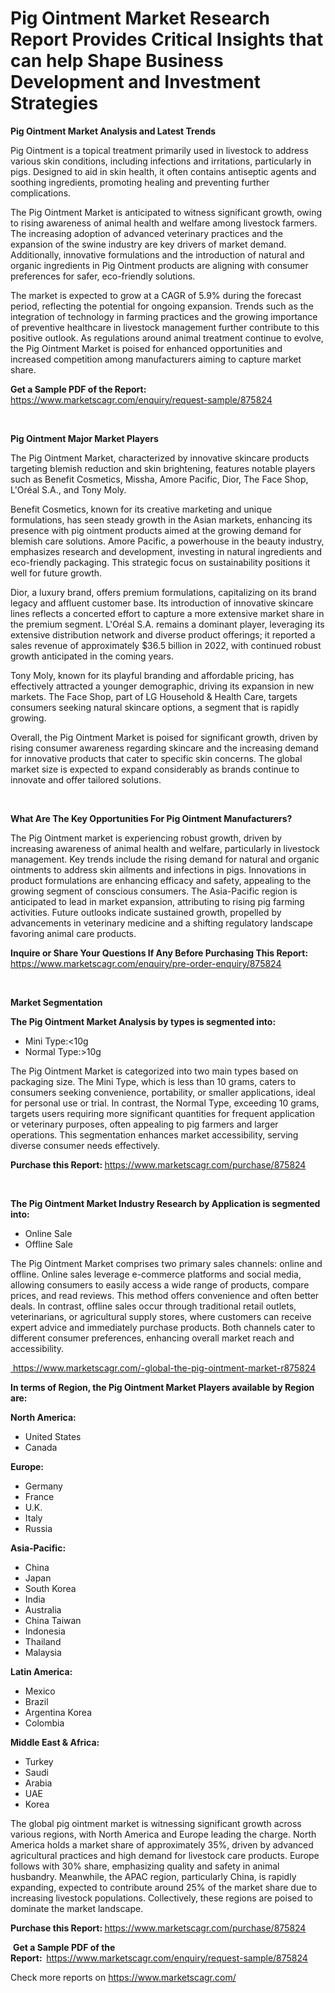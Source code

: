 <p><h1>Pig Ointment Market Research Report Provides Critical Insights that can help Shape Business Development and Investment Strategies</h1></p><p><strong>Pig Ointment Market Analysis and Latest Trends</strong></p>
<p><p>Pig Ointment is a topical treatment primarily used in livestock to address various skin conditions, including infections and irritations, particularly in pigs. Designed to aid in skin health, it often contains antiseptic agents and soothing ingredients, promoting healing and preventing further complications.</p><p>The Pig Ointment Market is anticipated to witness significant growth, owing to rising awareness of animal health and welfare among livestock farmers. The increasing adoption of advanced veterinary practices and the expansion of the swine industry are key drivers of market demand. Additionally, innovative formulations and the introduction of natural and organic ingredients in Pig Ointment products are aligning with consumer preferences for safer, eco-friendly solutions.</p><p>The market is expected to grow at a CAGR of 5.9% during the forecast period, reflecting the potential for ongoing expansion. Trends such as the integration of technology in farming practices and the growing importance of preventive healthcare in livestock management further contribute to this positive outlook. As regulations around animal treatment continue to evolve, the Pig Ointment Market is poised for enhanced opportunities and increased competition among manufacturers aiming to capture market share.</p></p>
<p><strong>Get a Sample PDF of the Report:&nbsp;</strong> <a href="https://www.marketscagr.com/enquiry/request-sample/875824?utm_campaign=3228&utm_medium=2&utm_source=Github&utm_content=ia&utm_term=21032025&utm_id=pig-ointment">https://www.marketscagr.com/enquiry/request-sample/875824</a></p>
<p>&nbsp;</p>
<p><strong>Pig Ointment Major Market Players</strong></p>
<p><p>The Pig Ointment Market, characterized by innovative skincare products targeting blemish reduction and skin brightening, features notable players such as Benefit Cosmetics, Missha, Amore Pacific, Dior, The Face Shop, L'Oréal S.A., and Tony Moly. </p><p>Benefit Cosmetics, known for its creative marketing and unique formulations, has seen steady growth in the Asian markets, enhancing its presence with pig ointment products aimed at the growing demand for blemish care solutions. Amore Pacific, a powerhouse in the beauty industry, emphasizes research and development, investing in natural ingredients and eco-friendly packaging. This strategic focus on sustainability positions it well for future growth.</p><p>Dior, a luxury brand, offers premium formulations, capitalizing on its brand legacy and affluent customer base. Its introduction of innovative skincare lines reflects a concerted effort to capture a more extensive market share in the premium segment. L'Oréal S.A. remains a dominant player, leveraging its extensive distribution network and diverse product offerings; it reported a sales revenue of approximately $36.5 billion in 2022, with continued robust growth anticipated in the coming years.</p><p>Tony Moly, known for its playful branding and affordable pricing, has effectively attracted a younger demographic, driving its expansion in new markets. The Face Shop, part of LG Household & Health Care, targets consumers seeking natural skincare options, a segment that is rapidly growing.</p><p>Overall, the Pig Ointment Market is poised for significant growth, driven by rising consumer awareness regarding skincare and the increasing demand for innovative products that cater to specific skin concerns. The global market size is expected to expand considerably as brands continue to innovate and offer tailored solutions.</p></p>
<p>&nbsp;</p>
<p><strong>What Are The Key Opportunities For Pig Ointment Manufacturers?</strong></p>
<p><p>The Pig Ointment market is experiencing robust growth, driven by increasing awareness of animal health and welfare, particularly in livestock management. Key trends include the rising demand for natural and organic ointments to address skin ailments and infections in pigs. Innovations in product formulations are enhancing efficacy and safety, appealing to the growing segment of conscious consumers. The Asia-Pacific region is anticipated to lead in market expansion, attributing to rising pig farming activities. Future outlooks indicate sustained growth, propelled by advancements in veterinary medicine and a shifting regulatory landscape favoring animal care products.</p></p>
<p><strong>Inquire or Share Your Questions If Any Before Purchasing This Report:</strong> <a href="https://www.marketscagr.com/enquiry/pre-order-enquiry/875824?utm_campaign=3228&utm_medium=2&utm_source=Github&utm_content=ia&utm_term=21032025&utm_id=pig-ointment">https://www.marketscagr.com/enquiry/pre-order-enquiry/875824</a></p>
<p>&nbsp;</p>
<p><strong>Market Segmentation</strong></p>
<p><strong>The Pig Ointment Market Analysis by types is segmented into:</strong></p>
<p><ul><li>Mini Type:<10g</li><li>Normal Type:>10g</li></ul></p>
<p><p>The Pig Ointment Market is categorized into two main types based on packaging size. The Mini Type, which is less than 10 grams, caters to consumers seeking convenience, portability, or smaller applications, ideal for personal use or trial. In contrast, the Normal Type, exceeding 10 grams, targets users requiring more significant quantities for frequent application or veterinary purposes, often appealing to pig farmers and larger operations. This segmentation enhances market accessibility, serving diverse consumer needs effectively.</p></p>
<p><strong>Purchase this Report:&nbsp;</strong><a href="https://www.marketscagr.com/purchase/875824?utm_campaign=3228&utm_medium=2&utm_source=Github&utm_content=ia&utm_term=21032025&utm_id=pig-ointment">https://www.marketscagr.com/purchase/875824</a></p>
<p>&nbsp;</p>
<p><strong>The Pig Ointment Market Industry Research by Application is segmented into:</strong></p>
<p><ul><li>Online Sale</li><li>Offline Sale</li></ul></p>
<p><p>The Pig Ointment Market comprises two primary sales channels: online and offline. Online sales leverage e-commerce platforms and social media, allowing consumers to easily access a wide range of products, compare prices, and read reviews. This method offers convenience and often better deals. In contrast, offline sales occur through traditional retail outlets, veterinarians, or agricultural supply stores, where customers can receive expert advice and immediately purchase products. Both channels cater to different consumer preferences, enhancing overall market reach and accessibility.</p></p>
<p><a href="https://www.marketscagr.com/-global-the-pig-ointment-market-r875824?utm_campaign=3228&utm_medium=2&utm_source=Github&utm_content=ia&utm_term=21032025&utm_id=pig-ointment">&nbsp;https://www.marketscagr.com/-global-the-pig-ointment-market-r875824</a></p>
<p><strong>In terms of Region, the Pig Ointment Market Players available by Region are:</strong></p>
<p>
    <p> <strong> North America: </strong>
        <ul>
            <li>United States</li>
            <li>Canada</li>
        </ul>
        </p> 
    <p> <strong> Europe: </strong>
        <ul>
            <li>Germany</li>
            <li>France</li>
            <li>U.K.</li>
            <li>Italy</li>
            <li>Russia</li>
        </ul>
        </p> 
    <p> <strong> Asia-Pacific: </strong>
        <ul>
            <li>China</li>
            <li>Japan</li>
            <li>South Korea</li>
            <li>India</li>
            <li>Australia</li>
            <li>China Taiwan</li>
            <li>Indonesia</li>
            <li>Thailand</li>
            <li>Malaysia</li>
        </ul>
        </p> 
    <p> <strong> Latin America: </strong>
        <ul>
            <li>Mexico</li>
            <li>Brazil</li>
            <li>Argentina Korea</li>
            <li>Colombia</li>
        </ul>
        </p> 
    <p> <strong> Middle East & Africa: </strong>
        <ul>
            <li>Turkey</li>
            <li>Saudi</li>
            <li>Arabia</li>
            <li>UAE</li>
            <li>Korea</li>
        </ul>
    </p>
    </p>
<p><p>The global pig ointment market is witnessing significant growth across various regions, with North America and Europe leading the charge. North America holds a market share of approximately 35%, driven by advanced agricultural practices and high demand for livestock care products. Europe follows with 30% share, emphasizing quality and safety in animal husbandry. Meanwhile, the APAC region, particularly China, is rapidly expanding, expected to contribute around 25% of the market share due to increasing livestock populations. Collectively, these regions are poised to dominate the market landscape.</p></p>
<p><strong>Purchase this Report: </strong><a href="https://www.marketscagr.com/purchase/875824?utm_campaign=3228&utm_medium=2&utm_source=Github&utm_content=ia&utm_term=21032025&utm_id=pig-ointment">https://www.marketscagr.com/purchase/875824</a></p>
<p>&nbsp;<strong>Get a Sample PDF of the Report:&nbsp;&nbsp;</strong><a href="https://www.marketscagr.com/enquiry/request-sample/875824?utm_campaign=3228&utm_medium=2&utm_source=Github&utm_content=ia&utm_term=21032025&utm_id=pig-ointment">https://www.marketscagr.com/enquiry/request-sample/875824</a></p>
<p><strong></strong></p>
<p>Check more reports on <a href="https://www.marketscagr.com/?utm_campaign=3228&utm_medium=2&utm_source=Github&utm_content=ia&utm_term=21032025&utm_id=pig-ointment">https://www.marketscagr.com/</a></p>